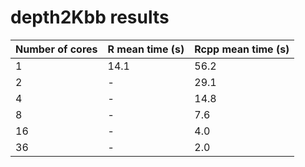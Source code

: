 # depth2Kbb results

| Number of cores | R mean time (s) | Rcpp mean time (s) |
|-----------------|-----------------|--------------------|
| 1               | 14.1            | 56.2               |
| 2               | -               | 29.1               |
| 4               | -               | 14.8               |
| 8               | -               | 7.6                |
| 16              | -               | 4.0                |
| 36              | -               | 2.0                |
